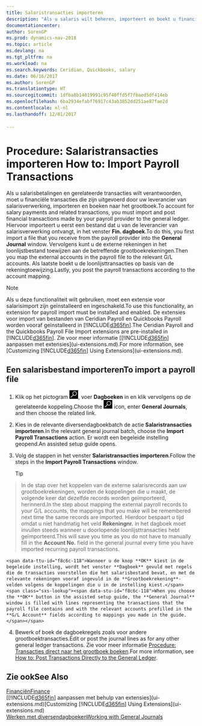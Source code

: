 ```yaml
---
title: Salaristransacties importeren
description: "Als u salaris wilt beheren, importeert en boekt u financiële transacties vanuit uw salarisprovider naar het grootboek, met behulp van een salarisextensie zoals Ceridian of Quickbooks."
documentationcenter: 
author: SorenGP
ms.prod: dynamics-nav-2018
ms.topic: article
ms.devlang: na
ms.tgt_pltfrm: na
ms.workload: na
ms.search.keywords: Ceridian, Quickbooks, salary
ms.date: 06/16/2017
ms.author: SorenGP
ms.translationtype: HT
ms.sourcegitcommit: 1dfba8b14019991c95f40ffd5f7fbaed5df414eb
ms.openlocfilehash: 6ba2934efabf76917c43ab3852dd251ae87fae2d
ms.contentlocale: nl-nl
ms.lasthandoff: 12/01/2017

---
```

# <a name="how-to-import-payroll-transactions"></a><span data-ttu-id="f8c6c-103">Procedure: Salaristransacties importeren </span><span class="sxs-lookup"><span data-stu-id="f8c6c-103">How to: Import Payroll Transactions</span></span>
<span data-ttu-id="f8c6c-104">Als u salarisbetalingen en gerelateerde transacties wilt verantwoorden, moet u financiële transacties die zijn uitgevoerd door uw leverancier van salarisverwerking, importeren en boeken naar het grootboek.</span><span class="sxs-lookup"><span data-stu-id="f8c6c-104">To account for salary payments and related transactions, you must import and post financial transactions made by your payroll provider to the general ledger.</span></span> <span data-ttu-id="f8c6c-105">Hiervoor importeert u eerst een bestand dat u van de leverancier van salarisverwerking ontvangt, in het venster **Fin. dagboek**.</span><span class="sxs-lookup"><span data-stu-id="f8c6c-105">To do this, you first import a file that you receive from the payroll provider into the **General Journal** window.</span></span> <span data-ttu-id="f8c6c-106">Vervolgens kunt u de externe rekeningen in het loonlijstbestand toewijzen aan de betreffende grootboekrekeningen.</span><span class="sxs-lookup"><span data-stu-id="f8c6c-106">Then you map the external accounts in the payroll file to the relevant G/L accounts.</span></span> <span data-ttu-id="f8c6c-107">Als laatste boekt u de loonlijsttransacties op basis van de rekeningtoewijzing.</span><span class="sxs-lookup"><span data-stu-id="f8c6c-107">Lastly, you post the payroll transactions according to the account mapping.</span></span>

> [!NOTE]  
>   <span data-ttu-id="f8c6c-108">Als u deze functionaliteit wilt gebruiken, moet een extensie voor salarisimport zijn geïnstalleerd en ingeschakeld.</span><span class="sxs-lookup"><span data-stu-id="f8c6c-108">To use this functionality, an extension for payroll import must be installed and enabled.</span></span> <span data-ttu-id="f8c6c-109">De extensies voor import van bestanden van Ceridian Payroll en Quickbooks Payroll worden vooraf geïnstalleerd in [!INCLUDE[d365fin](includes/d365fin_md.md)].</span><span class="sxs-lookup"><span data-stu-id="f8c6c-109">The Ceridian Payroll and the Quickbooks Payroll File Import extensions are pre-installed in [!INCLUDE[d365fin](includes/d365fin_md.md)].</span></span> <span data-ttu-id="f8c6c-110">Zie voor meer informatie [[!INCLUDE[d365fin](includes/d365fin_md.md)] aanpassen met extensies](ui-extensions.md).</span><span class="sxs-lookup"><span data-stu-id="f8c6c-110">For more information, see [Customizing [!INCLUDE[d365fin](includes/d365fin_md.md)] Using Extensions](ui-extensions.md).</span></span>

## <a name="to-import-a-payroll-file"></a><span data-ttu-id="f8c6c-111">Een salarisbestand importeren</span><span class="sxs-lookup"><span data-stu-id="f8c6c-111">To import a payroll file</span></span>
1. <span data-ttu-id="f8c6c-112">Klik op het pictogram ![Zoeken naar pagina of rapport](media/ui-search/search_small.png "pictogram Zoeken naar pagina of rapport"), voer **Dagboeken** in en klik vervolgens op de gerelateerde koppeling.</span><span class="sxs-lookup"><span data-stu-id="f8c6c-112">Choose the ![Search for Page or Report](media/ui-search/search_small.png "Search for Page or Report icon") icon, enter **General Journals**, and then choose the related link.</span></span>
2. <span data-ttu-id="f8c6c-113">Kies in de relevante diversendagboekbatch de actie **Salaristransacties importeren**.</span><span class="sxs-lookup"><span data-stu-id="f8c6c-113">In the relevant general journal batch, choose the **Import Payroll Transactions** action.</span></span> <span data-ttu-id="f8c6c-114">Er wordt een begeleide instelling geopend.</span><span class="sxs-lookup"><span data-stu-id="f8c6c-114">An assisted setup guide opens.</span></span>
3. <span data-ttu-id="f8c6c-115">Volg de stappen in het venster **Salaristransacties importeren**.</span><span class="sxs-lookup"><span data-stu-id="f8c6c-115">Follow the steps in the **Import Payroll Transactions** window.</span></span>

    > [!TIP]  
>   <span data-ttu-id="f8c6c-116">In de stap over het koppelen van de externe salarisrecords aan uw grootboekrekeningen, worden de koppelingen die u maakt, de volgende keer dat dezelfde records worden geïmporteerd, herinnerd.</span><span class="sxs-lookup"><span data-stu-id="f8c6c-116">In the step about mapping the external payroll records to your G/L accounts, the mappings that you make will be remembered next time the same records are imported.</span></span> <span data-ttu-id="f8c6c-117">Hierdoor bespaart u tijd omdat u niet handmatig het veld **Rekeningnr.** in het dagboek moet invullen steeds wanneer u doorlopende loonlijsttransacties hebt geïmporteerd.</span><span class="sxs-lookup"><span data-stu-id="f8c6c-117">This will save you time as you do not have to manually fill in the **Account No.** field in the general journal every time you have imported recurring payroll transactions.</span></span>   

    <span data-ttu-id="f8c6c-118">Wanneer u de knop **OK** kiest in de begeleide instelling, wordt het venster **Dagboek** gevuld met regels die de transacties voorstellen die het salarisbestand bevat, en met de relevante rekeningen vooraf ingevuld in de **Grootboekrekening**-velden volgens de koppelingen die u in de instelling kiest.</span><span class="sxs-lookup"><span data-stu-id="f8c6c-118">When you choose the **OK** button in the assisted setup guide, the **General Journal** window is filled with lines representing the transactions that the payroll file contains and with the relevant accounts prefilled in the **G/L Account** fields according to mappings you made in the guide.</span></span>
4. <span data-ttu-id="f8c6c-119">Bewerk of boek de dagboekregels zoals voor andere grootboektransacties.</span><span class="sxs-lookup"><span data-stu-id="f8c6c-119">Edit or post the journal lines as for any other general ledger transactions.</span></span> <span data-ttu-id="f8c6c-120">Zie voor meer informatie [Procedure: Transacties direct naar het grootboek boeken](finance-how-post-transactions-directly.md).</span><span class="sxs-lookup"><span data-stu-id="f8c6c-120">For more information, see [How to: Post Transactions Directly to the General Ledger](finance-how-post-transactions-directly.md).</span></span>   

## <a name="see-also"></a><span data-ttu-id="f8c6c-121">Zie ook</span><span class="sxs-lookup"><span data-stu-id="f8c6c-121">See Also</span></span>
[<span data-ttu-id="f8c6c-122">Financiën</span><span class="sxs-lookup"><span data-stu-id="f8c6c-122">Finance</span></span>](finance.md)  
<span data-ttu-id="f8c6c-123">[[!INCLUDE[d365fin](includes/d365fin_md.md)] aanpassen met behulp van extensies](ui-extensions.md)</span><span class="sxs-lookup"><span data-stu-id="f8c6c-123">[Customizing [!INCLUDE[d365fin](includes/d365fin_md.md)] Using Extensions](ui-extensions.md)</span></span>  
[<span data-ttu-id="f8c6c-124">Werken met diversendagboeken</span><span class="sxs-lookup"><span data-stu-id="f8c6c-124">Working with General Journals</span></span>](ui-work-general-journals.md)  

